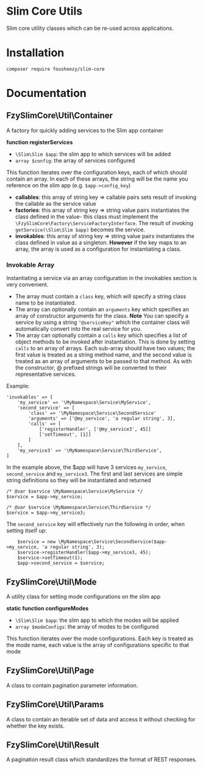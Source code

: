 # Slim Core Utils

Slim core utility classes which can be re-used across applications.

# Installation
`composer require fousheezy/slim-core`

# Documentation

## FzySlimCore\Util\Container
A factory for quickly adding services to the Slim app container

**function registerServices**

* `\Slim\Slim $app`: the slim app to which services will be added
* `array $config`: the array of services configured

This function iterates over the configuration keys, each of which should contain an array.
In each of these arrays, the string will be the name you reference on the slim app (e.g. `$app->config_key`)

* **callables**: this array of string key => callable pairs sets result of invoking the callable as the service value
* **factories**: this array of string key => string value pairs instantiates the class defined in the value- 
this class must implement the `\FzySlimCore\Factory\ServiceFactoryInterface`. 
The result of invoking `getService(\Slim\Slim $app)` becomes the service.
* **invokables**: this array of string key => string value pairs instantiates the class defined in value as a singleton. **However** if the key maps to an array, the array is used as a configuration for instantiating a class.

### Invokable Array
Instantiating a service via an array configuration in the invokables section is very convenient.
* The array must contain a `class` key, which will specify a string class name to be instantiated.
* The array can optionally contain an `arguments` key which specifies an array of constructor arguments for the class. **Note** You can specify a service by using a string `"@serviceKey"` which the container class will automatically convert into the real service for you.
* The array can optionally contain a `calls` key which specifies a list of object methods to be invoked after instantiation. This is done by setting `calls` to an array of arrays. Each sub-array should have two values; the first value is treated as a string method name, and the second value is treated as an array of arguments to be passed to that method. As with the constructor, @ prefixed strings will be converted to their representative services.

Example:
```
'invokables' => [
    'my_service' => '\MyNamespace\Service\MyService',
    'second_service' => [
        'class' => '\MyNamespace\Service\SecondService'
        'arguments' => ['@my_service', 'a regular string', 3],
        'calls' => [
            ['registerHandler', ['@my_service3', 45]]
            ['setTimeout', [1]]
        ]
    ],
    'my_service3' => '\MyNamespace\Service\ThirdService',
]
```

In the example above, the $app will have 3 services `my_service`, `second_service` and `my_service3`. The first and last services are simple string definitions so they will be instantiated and returned
```
/* @var $service \MyNamespace\Service\MyService */
$service = $app->my_service;
```

```
/* @var $service \MyNamespace\Service\ThirdService */
$service = $app->my_service3;
```

The `second_service` key will effectively run the following in order, when setting itself up:
```
    $service = new \MyNamespace\Service\SecondService($app->my_service, 'a regular string', 3);
    $service->registerHandler($app->my_service3, 45);
    $service->setTimeout(1);
    $app->second_service = $service;
```


## FzySlimCore\Util\Mode
A utility class for setting mode configurations on the slim app

**static function configureModes**

* `\Slim\Slim $app`: the slim app to which the modes will be applied
* `array $modeConfigs`: the array of modes to be configured

This function iterates over the mode configurations. Each key is treated as the mode name, 
each value is the array of configurations specific to that mode

## FzySlimCore\Util\Page

A class to contain pagination parameter information.

## FzySlimCore\Util\Params

A class to contain an iterable set of data and access it without checking for whether the key exists.

## FzySlimCore\Util\Result

A pagination result class which standardizes the format of REST responses.
